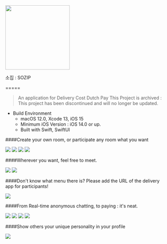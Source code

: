 <img src="appstore.png" width=200>

소집 : SOZIP

=====

> An application for Delivery Cost Dutch Pay
> This Project is archived : This project has been discontinued and will no longer be updated.

* Build Environment
  + macOS 12.0, Xcode 13, iOS 15
  + Minimum iOS Version : iOS 14.0 or up.
  + Built with Swift, SwiftUI

####Create your own room, or participate any room what you want

<img src="0.jpeg">
<img src="1.jpeg">
<img src="2.jpeg">
<img src="10.jpeg">

####Wherever you want, feel free to meet.

<img src="3.jpeg">
<img src="06.jpeg">

####Don't know what menu there is? Please add the URL of the delivery app for participants!

<img src="7.jpeg">

####From Real-time anonymous chatting, to paying : it's neat.

<img src="13.jpeg">
<img src="5.jpeg">
<img src="8.jpeg">
<img src="9.jpeg">

####Show others your unique personality in your profile

<img src="12.jpeg">
